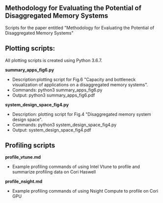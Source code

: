 ## Methodology for Evaluating the Potential of Disaggregated Memory Systems 
Scripts for the paper entitled "Methodology for Evaluating the Potential of Disaggregated Memory Systems"

## Plotting scripts:
All plotting scripts is created using Python 3.6.7.

**summary_apps_fig6.py** 

- Description:plotting script for Fig.6 "Capacity and bottleneck visualization of applications on a disaggregated memory systems". 
- Commands: python3 summary_apps_fig6.py
- Output: python3 summary_apps_fig6.pdf

**system_design_space_fig4.py** 

- Description: plotting script for Fig.4 "Disaggregated memory system design space". 
- Commands: python3 system_design_space_fig4.py
- Output: system_design_space_fig4.pdf

## Profiling scripts

**profile_vtune.md**

- Example profiling commands of using Intel Vtune to profile and summarize profiling data on Cori Haswell

**profile_nsight.md**

- Example profiling commands of using Nsight Compute to profile on Cori GPU
